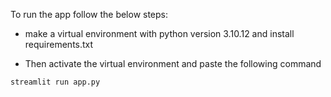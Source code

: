 To run the app follow the below steps:

- make a virtual environment with python version 3.10.12 and install requirements.txt

- Then activate the virtual environment and paste the following command

```streamlit run app.py```
